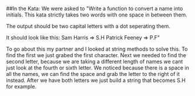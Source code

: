 ##In the Kata:
We were asked to "Write a function to convert a name into initials. 
This kata strictly takes two words with one space in between them.

The output should be two capital letters with a dot seperating them.

It should look like this:
Sam Harris => S.H
Patrick Feeney => P.F"

To go about this my partner and I looked at string methods to solve this.
To find the first we just grabed the first character.
Next we needed to find the second letter, because we are taking a different length of names we cant just look at the fourth or sixth letter.
We noticed because there is a space in all the names, we can find the space and grab the letter to the right of it instead.
After we have both letters we just build a string that becomes S.H for example.